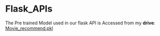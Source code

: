 # Flask_APIs
The Pre trained Model used in our flask API is Accessed from my **drive**:
[Movie_recommend.pkl](https://drive.google.com/file/d/1bk5ufFGeBskVWBkFANS1-tKh1oRgBbwx/view?usp=share_link)
